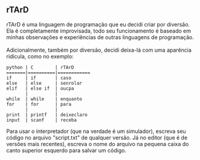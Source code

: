 <h2>rTArD</h2>
rTArD é uma linguagem de programação que eu decidi criar por diversão.
Ela é completamente improvisada, todo seu funcionamento é baseado em minhas observações e experiências de outras linguagens de programação.
<br><br>
Adicionalmente, também por diversão, decidi deixa-lá com uma aparência ridícula, como no exemplo:

    python | C        | rTArD
    =======|==========|============
    if     | if       | caso               
    else   | else     | senrolar          
    elif   | else if  | oucpa             
           |          |
    while  | while    | enquanto          
    for    | for      | para              
           |          |
    print  | printf   | deixeclaro        
    input  | scanf    | receba            


Para usar o interpretador (que na verdade é um simulador), escreva seu código no arquivo "script.txt" de qualquer versão.
Já no editor (que é de versões mais recentes), escreva o nome do arquivo na pequena caixa do canto superior esquerdo para salvar um código.
